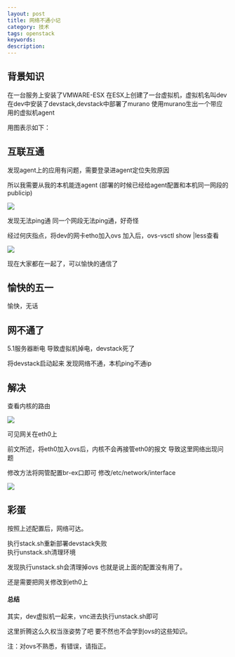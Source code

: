 ```yaml
---
layout: post
title: 网络不通小记
category: 技术
tags: openstack
keywords: 
description: 
---
```


## 背景知识 ##

在一台服务上安装了VMWARE-ESX
在ESX上创建了一台虚拟机，虚拟机名叫dev
在dev中安装了devstack,devstack中部署了murano
使用murano生出一个带应用的虚拟机agent


用图表示如下：

## 互联互通 ##

发现agent上的应用有问题，需要登录进agent定位失败原因

所以我需要从我的本机能连agent
(部署的时候已经给agent配置和本机同一网段的publicip)

![](http://i.imgur.com/hy06CVB.png)

发现无法ping通
同一个网段无法ping通，好奇怪


经过何庆指点，将dev的网卡etho加入ovs
加入后，ovs-vsctl show |less查看

![](http://i.imgur.com/OPOwRXS.png)

现在大家都在一起了，可以愉快的通信了


## 愉快的五一 ##

愉快，无话

## 网不通了 ##

5.1服务器断电
导致虚拟机掉电，devstack死了

将devstack启动起来
发现网络不通，本机ping不通ip


## 解决 ##

查看内核的路由

![](http://i.imgur.com/PnS2qT5.png)

可见网关在eth0上

前文所述，将eth0加入ovs后，内核不会再接管eth0的报文
导致这里网络出现问题

修改方法将网管配置br-ex口即可
修改/etc/network/interface

![](http://i.imgur.com/cz1fhkR.png)


## 彩蛋 ##

按照上述配置后，网络可达。

执行stack.sh重新部署devstack失败  
执行unstack.sh清理环境

发现执行unstack.sh会清理掉ovs
也就是说上面的配置没有用了。

还是需要把网关修改到eth0上


#### 总结 ####

其实，dev虚拟机一起来，vnc进去执行unstack.sh即可

这里折腾这么久权当涨姿势了吧
要不然也不会学到ovs的这些知识。


注：对ovs不熟悉，有错误，请指正。